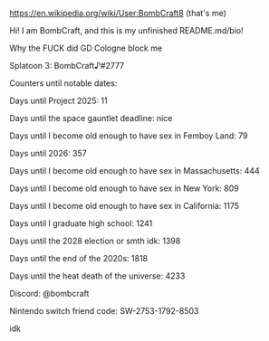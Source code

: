 https://en.wikipedia.org/wiki/User:BombCraft8 (that's me)

Hi! I am BombCraft, and this is my unfinished README.md/bio!

Why the FUCK did GD Cologne block me

Splatoon 3: BombCraft♪#2777

Counters until notable dates:

Days until Project 2025: 11

Days until the space gauntlet deadline: nice

Days until I become old enough to have sex in Femboy Land: 79

Days until 2026: 357

Days until I become old enough to have sex in Massachusetts: 444

Days until I become old enough to have sex in New York: 809

Days until I become old enough to have sex in California: 1175

Days until I graduate high school: 1241

Days until the 2028 election or smth idk: 1398

Days until the end of the 2020s: 1818

Days until the heat death of the universe: 4233

Discord: @bombcraft

Nintendo switch friend code: SW-2753-1792-8503

idk
